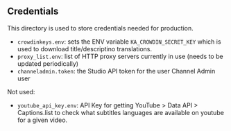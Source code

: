 ## Credentials

This directory is used to store credentials needed for production.

  - `crowdinkeys.env`: sets the ENV variable `KA_CROWDIN_SECRET_KEY`
    which is used to download title/descriptino translations.
  - `proxy_list.env`: list of HTTP proxy servers currently in use (needs to be updated periodically)
  - `channeladmin.token`: the Studio API token for the user Channel Admin user 


Not used:
  - `youtube_api_key.env`: API Key for getting YouTube > Data API > Captions.list
    to check what subtitles languages are available on youtube for a given video.




